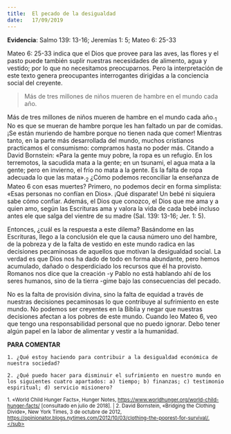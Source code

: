 ```yaml
---
title:  El pecado de la desigualdad 
date:   17/09/2019
---
```


**Evidencia**: Salmo 139: 13-16; Jeremías 1: 5; Mateo 6: 25-33

Mateo 6: 25-33 indica que el Dios que provee para las aves, las flores y el pasto puede también suplir nuestras necesidades de alimento, agua y vestido; por lo que no necesitamos preocuparnos. Pero la interpretación de este texto genera preocupantes interrogantes dirigidas a la conciencia social del creyente. 

> Más de tres millones de niños mueren de hambre en el mundo cada año. 

Más de tres millones de niños mueren de hambre en el mundo cada año.<sub>1</sub> No es que se mueran de hambre porque les han faltado un par de comidas. ¡Se están muriendo de hambre porque no tienen nada que comer! Mientras tanto, en la parte más desarrollada del mundo, muchos cristianos practicamos el consumismo: compramos hasta no poder más. Citando a David Bornstein: «Para la gente muy pobre, la ropa es un refugio. En los terremotos, la sacudida mata a la gente; en un tsunami, el agua mata a la gente; pero en invierno, el frío no mata a la gente. Es la falta de ropa adecuada lo que las mata».<sub>2</sub> ¿Cómo podemos reconciliar la enseñanza de Mateo 6 con esas muertes? Primero, no podemos decir en forma simplista: «Esas personas no confían en Dios». ¡Qué disparate! Un bebé ni siquiera sabe cómo confiar. Además, el Dios que conozco, el Dios que me ama y a quien amo, según las Escrituras ama y valora la vida de cada bebé incluso antes ele que salga del vientre de su madre (Sal. 139: 13-16; Jer. 1: 5).

Entonces, ¿cuál es la respuesta a este dilema? Basándome en las Escrituras, llego a la conclusión ele que la causa número uno del hambre, de la pobreza y de la falta de vestido en este mundo radica en las decisiones pecaminosas de aquellos que motivan la desigualdad social. La verdad es que Dios nos ha dado de todo en forma abundante, pero hemos acumulado, dañado o desperdiciado los recursos que él ha provisto. Romanos nos dice que la creación -y Pablo no está hablando ahí de los seres humanos, sino de la tierra -gime bajo las consecuencias del pecado. 

No es la falta de provisión divina, sino la falta de equidad a través de nuestras decisiones pecaminosas lo que contribuye al sufrimiento en este mundo. No podemos ser creyentes en la Biblia y negar que nuestras decisiones afectan a los pobres de este mundo. Cuando leo Mateo 6, veo que tengo una responsabilidad personal que no puedo ignorar. Debo tener algún papel en la labor de alimentar y vestir a la humanidad. 

**PARA COMENTAR** 

`1. ¿Qué estoy haciendo para contribuir a la desigualdad económica de nuestra sociedad?`

`2. ¿Qué puedo hacer para disminuir el sufrimiento en nuestro mundo en los siguientes cuatro apartados: a) tiempo; b) finanzas; c) testimonio espiritual; d) servicio misionero?`

<sub>1. «World Child Hunger Facts», Hunger Notes, https://www.worldhunger.org/world-child-hunger-facts/ [consultado en julio de 2018]. | 2. David Bornstein, «Bridging the Clothing Divide», New York Times, 3 de octubre de 2012, https://opinionator.blogs.nytimes.com/2012/10/03/clothing-the-poorest-for-survival/.</sub>